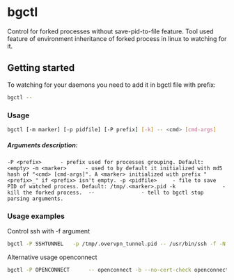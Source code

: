 bgctl
=====

Control for forked processes without save-pid-to-file feature.
Tool used feature of environment inheritance of forked process in linux to watching for it.

Getting started
---------------
To watching for your daemons you need to add it in bgctl file with prefix:
```sh
bgctl -- 
```

### Usage
```sh
bgctl [-m marker] [-p pidfile] [-P prefix] [-k] -- <cmd> [cmd-args]
```

##### Arguments description:
`
-P <prefix>      - prefix used for processes grouping. Default: <empty>
-m <marker>      - used to by default it initialized with md5 hash of "<cmd> [cmd-args]".
                     A <marker> initialized with prefix "<prefix>_" if <prefix> isn't empty.
-p <pidfile>     - file to save PID of watched process. Default: /tmp/.<marker>.pid
-k               - kill the forked process. 
--               - tell to bgctl stop parsing arguments.
`

### Usage examples
Control ssh with -f argument
```sh
bgctl -P SSHTUNNEL   -p /tmp/.overvpn_tunnel.pid -- /usr/bin/ssh -f -N -R 127.0.0.1:10022:10.0.0.5:22 username@192.168.1.1
```

Alternative usage openconnect
```sh
bgctl -P OPENCONNECT      -- openconnect -b --no-cert-check openconnect.mycompany.com 
```

